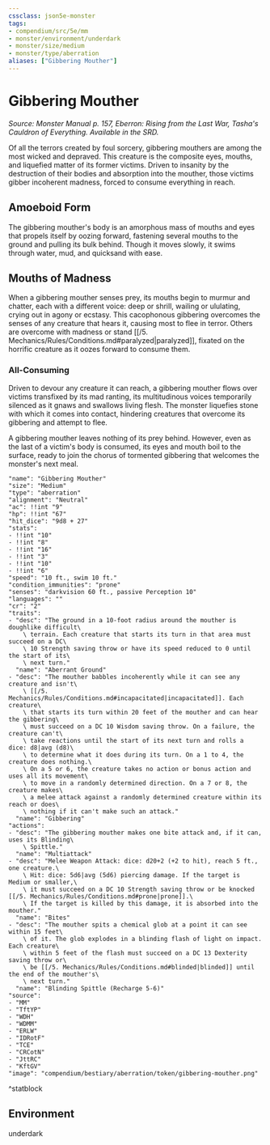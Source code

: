```yaml
---
cssclass: json5e-monster
tags:
- compendium/src/5e/mm
- monster/environment/underdark
- monster/size/medium
- monster/type/aberration
aliases: ["Gibbering Mouther"]
---
```

# Gibbering Mouther
*Source: Monster Manual p. 157, Eberron: Rising from the Last War, Tasha's Cauldron of Everything. Available in the SRD.*  

Of all the terrors created by foul sorcery, gibbering mouthers are among the most wicked and depraved. This creature is the composite eyes, mouths, and liquefied matter of its former victims. Driven to insanity by the destruction of their bodies and absorption into the mouther, those victims gibber incoherent madness, forced to consume everything in reach.

## Amoeboid Form

The gibbering mouther's body is an amorphous mass of mouths and eyes that propels itself by oozing forward, fastening several mouths to the ground and pulling its bulk behind. Though it moves slowly, it swims through water, mud, and quicksand with ease.

## Mouths of Madness

When a gibbering mouther senses prey, its mouths begin to murmur and chatter, each with a different voice: deep or shrill, wailing or ululating, crying out in agony or ecstasy. This cacophonous gibbering overcomes the senses of any creature that hears it, causing most to flee in terror. Others are overcome with madness or stand [[/5. Mechanics/Rules/Conditions.md#paralyzed|paralyzed]], fixated on the horrific creature as it oozes forward to consume them.

### All-Consuming

Driven to devour any creature it can reach, a gibbering mouther flows over victims transfixed by its mad ranting, its multitudinous voices temporarily silenced as it gnaws and swallows living flesh. The monster liquefies stone with which it comes into contact, hindering creatures that overcome its gibbering and attempt to flee.

A gibbering mouther leaves nothing of its prey behind. However, even as the last of a victim's body is consumed, its eyes and mouth boil to the surface, ready to join the chorus of tormented gibbering that welcomes the monster's next meal.

```statblock
"name": "Gibbering Mouther"
"size": "Medium"
"type": "aberration"
"alignment": "Neutral"
"ac": !!int "9"
"hp": !!int "67"
"hit_dice": "9d8 + 27"
"stats":
- !!int "10"
- !!int "8"
- !!int "16"
- !!int "3"
- !!int "10"
- !!int "6"
"speed": "10 ft., swim 10 ft."
"condition_immunities": "prone"
"senses": "darkvision 60 ft., passive Perception 10"
"languages": ""
"cr": "2"
"traits":
- "desc": "The ground in a 10-foot radius around the mouther is doughlike difficult\
    \ terrain. Each creature that starts its turn in that area must succeed on a DC\
    \ 10 Strength saving throw or have its speed reduced to 0 until the start of its\
    \ next turn."
  "name": "Aberrant Ground"
- "desc": "The mouther babbles incoherently while it can see any creature and isn't\
    \ [[/5. Mechanics/Rules/Conditions.md#incapacitated|incapacitated]]. Each creature\
    \ that starts its turn within 20 feet of the mouther and can hear the gibbering\
    \ must succeed on a DC 10 Wisdom saving throw. On a failure, the creature can't\
    \ take reactions until the start of its next turn and rolls a dice: d8|avg (d8)\
    \ to determine what it does during its turn. On a 1 to 4, the creature does nothing.\
    \ On a 5 or 6, the creature takes no action or bonus action and uses all its movement\
    \ to move in a randomly determined direction. On a 7 or 8, the creature makes\
    \ a melee attack against a randomly determined creature within its reach or does\
    \ nothing if it can't make such an attack."
  "name": "Gibbering"
"actions":
- "desc": "The gibbering mouther makes one bite attack and, if it can, uses its Blinding\
    \ Spittle."
  "name": "Multiattack"
- "desc": "Melee Weapon Attack: dice: d20+2 (+2 to hit), reach 5 ft., one creature.\
    \ Hit: dice: 5d6|avg (5d6) piercing damage. If the target is Medium or smaller,\
    \ it must succeed on a DC 10 Strength saving throw or be knocked [[/5. Mechanics/Rules/Conditions.md#prone|prone]].\
    \ If the target is killed by this damage, it is absorbed into the mouther."
  "name": "Bites"
- "desc": "The mouther spits a chemical glob at a point it can see within 15 feet\
    \ of it. The glob explodes in a blinding flash of light on impact. Each creature\
    \ within 5 feet of the flash must succeed on a DC 13 Dexterity saving throw or\
    \ be [[/5. Mechanics/Rules/Conditions.md#blinded|blinded]] until the end of the mouther's\
    \ next turn."
  "name": "Blinding Spittle (Recharge 5-6)"
"source":
- "MM"
- "TftYP"
- "WDH"
- "WDMM"
- "ERLW"
- "IDRotF"
- "TCE"
- "CRCotN"
- "JttRC"
- "KftGV"
"image": "compendium/bestiary/aberration/token/gibbering-mouther.png"
```
^statblock

## Environment

underdark